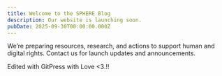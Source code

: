 ```yaml
---
title: Welcome to the SPHERE Blog
description: Our website is launching soon.
pubDate: 2025-09-30T00:00:00.000Z
---
```


We’re preparing resources, research, and actions to support human and digital rights. Contact us for launch updates and announcements. 

Edited with GitPress with Love <3.!!
